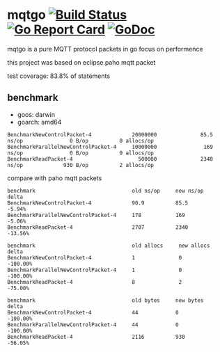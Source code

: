 # mqtgo [![Build Status](https://travis-ci.org/arthurkiller/mqtgo.svg?branch=master)](https://travis-ci.org/arthurkiller/mqtgo) [![Go Report Card](https://goreportcard.com/badge/github.com/arthurkiller/perfm)](https://goreportcard.com/report/github.com/arthurkiller/perfm) [![GoDoc](https://godoc.org/github.com/arthurkiller/mqtgo/packets?status.svg)](https://godoc.org/github.com/arthurkiller/mqtgo/packets)
mqtgo is a pure MQTT protocol packets in go focus on performence

this project was based on eclipse.paho mqtt packet

test coverage: 83.8% of statements

## benchmark
* goos: darwin
* goarch: amd64

```
BenchmarkNewControlPacket-4             20000000              85.5 ns/op               0 B/op          0 allocs/op
BenchmarkParallelNewControlPacket-4     10000000               169 ns/op               0 B/op          0 allocs/op
BenchmarkReadPacket-4                     500000              2340 ns/op             930 B/op          2 allocs/op
```

compare with paho mqtt packets
```
benchmark                               old ns/op     new ns/op     delta
BenchmarkNewControlPacket-4             90.9          85.5          -5.94%
BenchmarkParallelNewControlPacket-4     178           169           -5.06%
BenchmarkReadPacket-4                   2707          2340          -13.56%

benchmark                               old allocs     new allocs     delta
BenchmarkNewControlPacket-4             1              0              -100.00%
BenchmarkParallelNewControlPacket-4     1              0              -100.00%
BenchmarkReadPacket-4                   8              2              -75.00%

benchmark                               old bytes     new bytes     delta
BenchmarkNewControlPacket-4             44            0             -100.00%
BenchmarkParallelNewControlPacket-4     44            0             -100.00%
BenchmarkReadPacket-4                   2116          930           -56.05%
```



